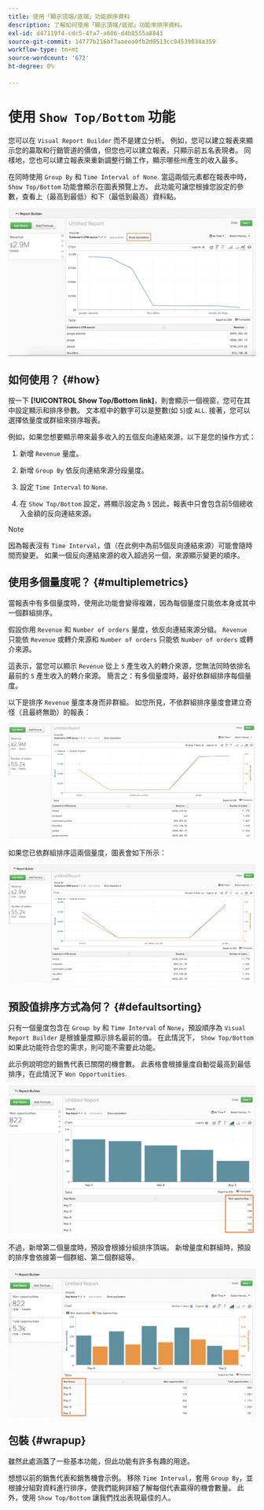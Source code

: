 ```yaml
---
title: 使用「顯示頂端/底端」功能排序資料
description: 了解如何使用「顯示頂端/底部」功能來排序資料。
exl-id: d47119f4-cdc5-4fa7-a606-d4b8555a8843
source-git-commit: 14777b216bf7aaeea0fb2d0513cc94539034a359
workflow-type: tm+mt
source-wordcount: '672'
ht-degree: 0%

---
```


# 使用 `Show Top/Bottom` 功能

您可以在 `Visual Report Builder` 而不是建立分析。 例如，您可以建立報表來顯示您的贏取和行銷管道的價值，但您也可以建立報表，只顯示前五名表現者。 同樣地，您也可以建立報表來重新調整行銷工作，顯示哪些州產生的收入最多。

在同時使用 `Group By` 和 `Time Interval of None`. 當這兩個元素都在報表中時， `Show Top/Bottom` 功能會顯示在圖表預覽上方。 此功能可讓您根據您設定的參數，查看上（最高到最低）和下（最低到最高）資料點。

![在「視覺化」Report Builder中顯示「上/下」功能。](../../assets/Show_Top_Bottom.png)

## 如何使用？ {#how}

按一下 **[!UICONTROL Show Top/Bottom link]**，則會顯示一個視窗，您可在其中設定顯示和排序參數。 文本框中的數字可以是整數(如 `5`)或 `ALL`. 接著，您可以選擇依量度或群組來排序報表。

例如，如果您想要顯示帶來最多收入的五個反向連結來源，以下是您的操作方式：

1. 新增 `Revenue` 量度。

1. 新增 `Group By` 依反向連結來源分段量度。

1. 設定 `Time Interval` to `None`.

1. 在 `Show Top/Bottom` 設定，將顯示設定為 `5` 因此，報表中只會包含前5個總收入金額的反向連結來源。

>[!NOTE]
>
>因為報表沒有 `Time Interval`，值（在此例中為前5個反向連結來源）可能會隨時間而變更。 如果一個反向連結來源的收入超過另一個，來源顯示變更的順序。

## 使用多個量度呢？ {#multiplemetrics}

當報表中有多個量度時，使用此功能會變得複雜，因為每個量度只能依本身或其中一個群組排序。

假設你用 `Revenue` 和 `Number of orders` 量度，依反向連結來源分組。 `Revenue` 只能依 `Revenue` 或轉介來源和 `Number of orders` 只能依 `Number of orders` 或轉介來源。

這表示，當您可以顯示 `Revenue` 從上 `5` 產生收入的轉介來源，您無法同時依排名最前的 `5` 產生收入的轉介來源。 簡言之：有多個量度時，最好依群組排序每個量度。

以下是排序 `Revenue` 量度本身而非群組。 如您所見，不依群組排序量度會建立奇怪（且最終無助）的報表：

![奇怪而無益的報告結果。](../../assets/strange-report-results.png)

如果您已依群組排序這兩個量度，圖表會如下所示：

![依群組排序兩個量度。](../../assets/sort-metrics-by-grouping.png)

## 預設值排序方式為何？ {#defaultsorting}

只有一個量度包含在 `Group by` 和 `Time Interval` of `None`，預設順序為 `Visual Report Builder` 是根據量度顯示排名最前的值。 在此情況下， `Show Top/Bottom` 如果此功能符合您的需求，則可能不需要此功能。

此示例說明您的銷售代表已關閉的機會數。 此表格會根據量度自動從最高到最低排序，在此情況下 `Won Opportunities`.

![依量度排序。](../../assets/Ordered_by_metric.png)

不過，新增第二個量度時，預設會根據分組排序頂端。 新增量度和群組時，預設的排序會依據第一個群組、第二個群組等。

![按分組排序。](../../assets/Ordered_by_grouping.png)

## 包裝 {#wrapup}

雖然此處涵蓋了一些基本功能，但此功能有許多有趣的用途。

想想以前的銷售代表和銷售機會示例。 移除 `Time Interval`，套用 `Group By`，並根據分組對資料進行排序，使我們能夠詳細了解每個代表贏得的機會數量。 此外，使用 `Show Top/Bottom` 讓我們找出表現最佳的人。

